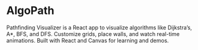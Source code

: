 # AlgoPath
Pathfinding Visualizer is a React app to visualize algorithms like Dijkstra’s, A*, BFS, and DFS. Customize grids, place walls, and watch real-time animations. Built with React and Canvas for learning and demos.
